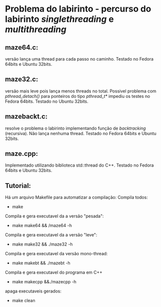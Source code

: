 # Problema do labirinto - percurso do labirinto *singlethreading* e *multithreading*
## maze64.c: 
versão lança uma thread para cada passo no caminho. Testado no
Fedora 64bits e Ubuntu 32bits.

## maze32.c: 
versão mais leve pois lança menos threads no total. Possivel 
problema com *pthread_detach()* para ponteiros do tipo *pthread_t\** 
impediu os testes no Fedora 64bits. Testado no Ubuntu 32bits.

## mazebackt.c: 
resolve o problema o labirinto implementando função de 
*backtracking* (recursiva). Não lança nenhuma thread. Testado no Fedora
64bits e Ubuntu 32bits.

## maze.cpp: 
Implementado utilizando biblioteca std::thread do C++. Testado
no Fedora 64bits e Ubuntu 32bits.

## Tutorial:

Há um arquivo Makefile para automatizar a compilação:
Compila todos:
* make

 Compila e gera executavel da a versão "pesada":
* make make64 && /maze64 -h 

Compila e gera executavel da a versão "leve":
 * make make32 && ./maze32 -h

Compila e gera executavel da versão mono-thread:
 * make makebt && ./mazebt -h

Compila e gera executavel do programa em C++	
 * make makecpp &&./mazecpp -h

apaga executaveis gerados:
 * make clean
